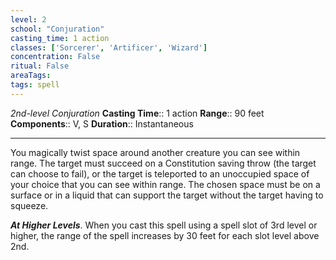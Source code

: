 ```yaml
---
level: 2
school: "Conjuration"
casting_time: 1 action
classes: ['Sorcerer', 'Artificer', 'Wizard']
concentration: False
ritual: False
areaTags: 
tags: spell
---
```


_2nd-level Conjuration_
**Casting Time**:: 1 action
**Range**:: 90 feet
**Components**:: V, S
**Duration**:: Instantaneous

---

You magically twist space around another creature you can see within range. The target must succeed on a Constitution saving throw (the target can choose to fail), or the target is teleported to an unoccupied space of your choice that you can see within range. The chosen space must be on a surface or in a liquid that can support the target without the target having to squeeze.


**_At Higher Levels_**. When you cast this spell using a spell slot of 3rd level or higher, the range of the spell increases by 30 feet for each slot level above 2nd.


